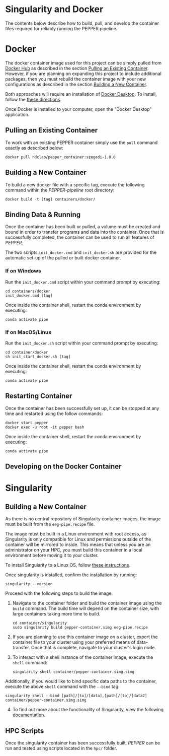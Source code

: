 # Singularity and Docker
The contents below describe how to build, pull, and develop the container files required for reliably running the PEPPER pipeline. 

# Docker

The docker container image used for this project can be simply pulled from [Docker Hub](https://hub.docker.com/) as described in the section [Pulling an Existing Container](#Pulling-an-Existing-Container). However, if you are planning on expanding this project to include additional packages, then you must rebuild the container image with your new configurations as described in the section [Building a New Container](#Building-a-New-Container).

Both approaches will require an installation of [Docker Desktop](https://www.docker.com/products/docker-desktop). To install, follow the [these directions](https://docs.docker.com/get-docker/). 

Once Docker is installed to your computer, open the "Docker Desktop" application. 

## Pulling an Existing Container

To work with an existing PEPPER container simply use the `pull` command exactly as described below:
   ```
   docker pull ndclab/pepper_container:szegedi-1.0.0
   ```

## Building a New Container

To build a new docker file with a specific tag, execute the following command within the *PEPPER-pipeline* root directory: 
   ```
   docker build -t [tag] containers/docker/
   ```

## Binding Data & Running

Once the container has been built or pulled, a volume must be created and bound in order to transfer programs and data into the container. Once that is successfully completed, the container can be used to run all features of *PEPPER*.

The two scripts `init_docker.cmd` and `init_docker.sh` are provided for the automatic set-up of the pulled or built docker container. 


### If on Windows 

Run the `init_docker.cmd` script within your command prompt by executing:
   ```
   cd containers/docker
   init_docker.cmd [tag]
   ```

Once inside the container shell, restart the conda environment by executing:
   ```
   conda activate pipe
   ```

### If on MacOS/Linux

Run the `init_docker.sh` script within your command prompt by executing:
   ```
   cd container/docker
   sh init_start_docker.sh [tag]
   ```

Once inside the container shell, restart the conda environment by executing:
   ```
   conda activate pipe
   ```

## Restarting Container

Once the container has been successfully set up, it can be stopped at any time and restarted using the follow commands:
   ```
   docker start pepper
   docker exec -u root -it pepper bash
   ```

Once inside the container shell, restart the conda environment by executing:
   ```
   conda activate pipe
   ```

## Developing on the Docker Container

# Singularity

## Building a New Container

As there is no central repository of Singularity container images, the image must be built from the `eeg-pipe.recipe` file. 

The image must be built in a Linux environment with root access, as Singularity is only compatible for Linux and permissions outside of the container will be mirrored to inside. This means that unless you are an administrator on your HPC, you must build this container in a local environment before moving it to your cluster.

To install Singularity to a Linux OS, follow [these instructions](https://sylabs.io/guides/3.0/user-guide/installation.html).

Once singularity is installed, confirm the installation by running:
```
singularity --version
```

Proceed with the following steps to build the image:

1. Navigate to the container folder and build the container image using the `build` command. The build time will depend on the container size, with large containers taking more time to build. 
   ```
   cd container/singularity
   sudo singularity build pepper-container.simg eeg-pipe.recipe
   ```

2. If you are planning to use this container image on a cluster, export the container file to your cluster using your preferred means of data-transfer. Once that is complete, navigate to your cluster's login node. 

3. To interact with a shell instance of the container image, execute the `shell` command:
   ```
   singularity shell container/pepper-container.simg.simg
   ```

Additionally, if you would like to bind specific data paths to the container, execute the above `shell` command with the `--bind` tag:
```
singularity shell --bind [path]/[to]/[data],[path]/[to]/[data2] container/pepper-container.simg.simg
```

4. To find out more about the functionality of Singularity, view the following [documentation](https://sylabs.io/guides/3.0/user-guide/quick_start.html).

## HPC Scripts

Once the singularity container has been successfully built, *PEPPER* can be run and tested using scripts located in the `hpc/` folder. 